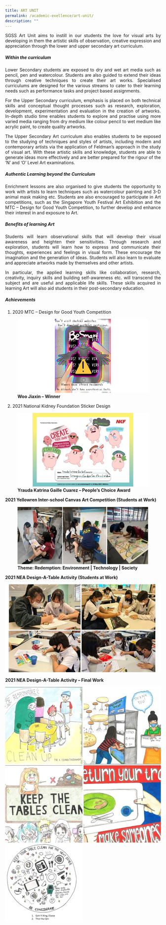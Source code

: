 ```yaml
---
title: ART UNIT
permalink: /academic-exellence/art-unit/
description: ""
---
```

<p style="text-align: justify;"> SGSS Art Unit aims to instill in our students the love for visual arts by developing in them the artistic skills of observation, creative expression and appreciation through the lower and upper secondary art curriculum. </p>

##### **Within the curriculum**

<p style="text-align: justify;"> Lower Secondary students are exposed to dry and wet art media such as pencil, pen and watercolour. Students are also guided to extend their ideas through creative techniques to create their art works. Specialised curriculums are designed for the various streams to cater to their learning needs such as performance tasks and project based assignments. </p>

<p style="text-align: justify;"> For the Upper Secondary curriculum, emphasis is placed on both technical skills and conceptual thought processes such as research, exploration, development, experimentation and evaluation in the creation of artworks. In-depth studio time enables students to explore and practise using more varied media ranging from dry medium like colour pencil to wet medium like acrylic paint, to create quality artworks. </p>

<p style="text-align: justify;"> The Upper Secondary Art curriculum also enables students to be exposed to the studying of techniques and styles of artists, including modern and contemporary artists via the application of Feldman’s approach in the study of visual art. With these artistic skills and knowledge, students are able to generate ideas more effectively and are better prepared for the rigour of the ‘N’ and ‘O’ Level Art examinations. </p>

##### **Authentic Learning beyond the Curriculum**

<p style="text-align: justify;"> Enrichment lessons are also organised to give students the opportunity to work with artists to learn techniques such as watercolour painting and 3-D animal mask making etc. Students are also encouraged to participate in Art competitions, such as the Singapore Youth Festival Art Exhibition and the MTC – Design for Good Youth Competition, to further develop and enhance their interest in and exposure to Art. </p>

##### **Benefits of learning Art**

<p style="text-align: justify;"> Students will learn observational skills that will develop their visual awareness and heighten their sensitivities. Through research and exploration, students will learn how to express and communicate their thoughts, experiences and feelings in visual form. These encourage the imagination and the generation of ideas. Students will also learn to evaluate and appreciate artworks made by themselves and other artists. </p>

<p style="text-align: justify;"> In particular, the applied learning skills like collaboration, research, creativity, inquiry skills and building self-awareness etc. will transcend the subject and are useful and applicable life skills. These skills acquired in learning Art will also aid students in their post-secondary education. </p>

##### **Achievements**

1.  2020 MTC – Design for Good Youth Competition

<figure>
<img src="/images/ART%20UNIT/Slide1-768x432.jpg">
<figcaption> <strong> Woo Jiaxin – Winner </strong> </figcaption>
</figure>

2.  2021 National Kidney Foundation Sticker Design

<figure>
<img src="/images/ART%20UNIT/Slide2-768x432.jpg">
<figcaption> <strong> Yrauda Katrina Gaille Cuarez – People’s Choice Award </strong> </figcaption>
</figure>

**2021 Yellowren Inter-school Canvas Art Competition (Students at Work)**

<figure>
<img src="/images/ART%20UNIT/Slide3-600x263.jpg">
<figcaption> <strong> Theme: Redemption: Environment | Technology | Society </strong> </figcaption>
</figure>

**2021 NEA Design-A-Table Activity (Students at Work)**

![](/images/ART%20UNIT/Slide4-768x432.jpg)

**2021 NEA Design-A-Table Activity – Final Work**

![](/images/ART%20UNIT/Slide5-250x250.jpg)
![](/images/ART%20UNIT/Slide6-250x250.jpg)
![](/images/ART%20UNIT/Slide7-250x250.jpg)
![](/images/ART%20UNIT/Slide8-250x250.jpg)
![](/images/ART%20UNIT/Slide9-250x250.jpg)